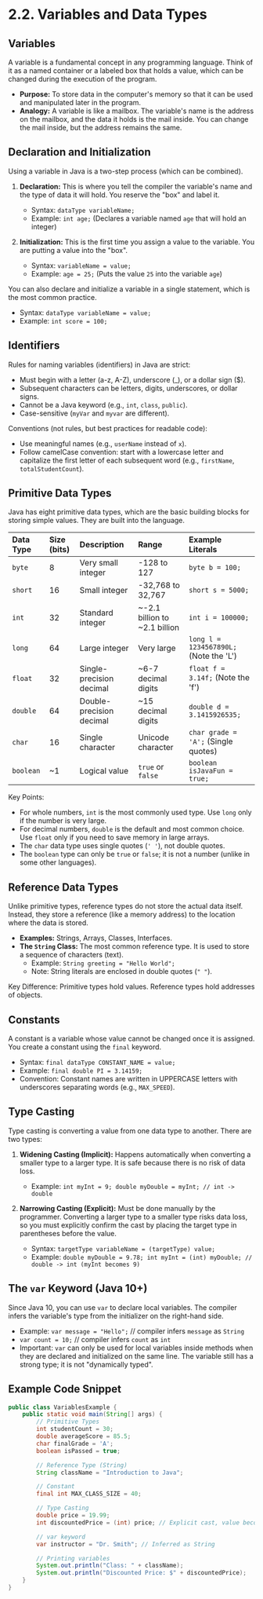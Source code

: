 # 2.2. Variables and Data Types

## Variables

A variable is a fundamental concept in any programming language. Think of it as a named container or a labeled box that holds a value, which can be changed during the execution of the program.

- **Purpose:** To store data in the computer's memory so that it can be used and manipulated later in the program.
- **Analogy:** A variable is like a mailbox. The variable's name is the address on the mailbox, and the data it holds is the mail inside. You can change the mail inside, but the address remains the same.

## Declaration and Initialization

Using a variable in Java is a two-step process (which can be combined).

1.  **Declaration:** This is where you tell the compiler the variable's name and the type of data it will hold. You reserve the "box" and label it.

    - Syntax: `dataType variableName;`
    - Example: `int age;` (Declares a variable named `age` that will hold an integer)

2.  **Initialization:** This is the first time you assign a value to the variable. You are putting a value into the "box".
    - Syntax: `variableName = value;`
    - Example: `age = 25;` (Puts the value `25` into the variable `age`)

You can also declare and initialize a variable in a single statement, which is the most common practice.

- Syntax: `dataType variableName = value;`
- Example: `int score = 100;`

## Identifiers

Rules for naming variables (identifiers) in Java are strict:

- Must begin with a letter (a-z, A-Z), underscore (\_), or a dollar sign ($).
- Subsequent characters can be letters, digits, underscores, or dollar signs.
- Cannot be a Java keyword (e.g., `int`, `class`, `public`).
- Case-sensitive (`myVar` and `myvar` are different).

Conventions (not rules, but best practices for readable code):

- Use meaningful names (e.g., `userName` instead of `x`).
- Follow camelCase convention: start with a lowercase letter and capitalize the first letter of each subsequent word (e.g., `firstName`, `totalStudentCount`).

## Primitive Data Types

Java has eight primitive data types, which are the basic building blocks for storing simple values. They are built into the language.

| Data Type | Size (bits) | Description              | Range                         | Example Literals                       |
| :-------- | :---------- | :----------------------- | :---------------------------- | :------------------------------------- |
| `byte`    | 8           | Very small integer       | -128 to 127                   | `byte b = 100;`                        |
| `short`   | 16          | Small integer            | -32,768 to 32,767             | `short s = 5000;`                      |
| `int`     | 32          | Standard integer         | ~-2.1 billion to ~2.1 billion | `int i = 100000;`                      |
| `long`    | 64          | Large integer            | Very large                    | `long l = 1234567890L;` (Note the 'L') |
| `float`   | 32          | Single-precision decimal | ~6-7 decimal digits           | `float f = 3.14f;` (Note the 'f')      |
| `double`  | 64          | Double-precision decimal | ~15 decimal digits            | `double d = 3.1415926535;`             |
| `char`    | 16          | Single character         | Unicode character             | `char grade = 'A';` (Single quotes)    |
| `boolean` | ~1          | Logical value            | `true` or `false`             | `boolean isJavaFun = true;`            |

Key Points:

- For whole numbers, `int` is the most commonly used type. Use `long` only if the number is very large.
- For decimal numbers, `double` is the default and most common choice. Use `float` only if you need to save memory in large arrays.
- The `char` data type uses single quotes (`' '`), not double quotes.
- The `boolean` type can only be `true` or `false`; it is not a number (unlike in some other languages).

## Reference Data Types

Unlike primitive types, reference types do not store the actual data itself. Instead, they store a reference (like a memory address) to the location where the data is stored.

- **Examples:** Strings, Arrays, Classes, Interfaces.
- **The `String` Class:** The most common reference type. It is used to store a sequence of characters (text).
  - Example: `String greeting = "Hello World";`
  - Note: String literals are enclosed in double quotes (`" "`).

Key Difference: Primitive types hold values. Reference types hold addresses of objects.

## Constants

A constant is a variable whose value cannot be changed once it is assigned. You create a constant using the `final` keyword.

- Syntax: `final dataType CONSTANT_NAME = value;`
- Example: `final double PI = 3.14159;`
- Convention: Constant names are written in UPPERCASE letters with underscores separating words (e.g., `MAX_SPEED`).

## Type Casting

Type casting is converting a value from one data type to another. There are two types:

1.  **Widening Casting (Implicit):** Happens automatically when converting a smaller type to a larger type. It is safe because there is no risk of data loss.

    - Example: `int myInt = 9; double myDouble = myInt; // int -> double`

2.  **Narrowing Casting (Explicit):** Must be done manually by the programmer. Converting a larger type to a smaller type risks data loss, so you must explicitly confirm the cast by placing the target type in parentheses before the value.
    - Syntax: `targetType variableName = (targetType) value;`
    - Example: `double myDouble = 9.78; int myInt = (int) myDouble; // double -> int (myInt becomes 9)`

## The `var` Keyword (Java 10+)

Since Java 10, you can use `var` to declare local variables. The compiler infers the variable's type from the initializer on the right-hand side.

- Example: `var message = "Hello";` // compiler infers `message` as `String`
- `var count = 10;` // compiler infers `count` as `int`
- Important: `var` can only be used for local variables inside methods when they are declared and initialized on the same line. The variable still has a strong type; it is not "dynamically typed".

## Example Code Snippet

```java
public class VariablesExample {
    public static void main(String[] args) {
        // Primitive Types
        int studentCount = 30;
        double averageScore = 85.5;
        char finalGrade = 'A';
        boolean isPassed = true;

        // Reference Type (String)
        String className = "Introduction to Java";

        // Constant
        final int MAX_CLASS_SIZE = 40;

        // Type Casting
        double price = 19.99;
        int discountedPrice = (int) price; // Explicit cast, value becomes 19

        // var keyword
        var instructor = "Dr. Smith"; // Inferred as String

        // Printing variables
        System.out.println("Class: " + className);
        System.out.println("Discounted Price: $" + discountedPrice);
    }
}
```
